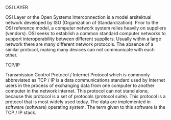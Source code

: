 OSI LAYER

OSI Layer or the Open Systems Interconnection is a model arsitektual network developed by ISO (Organization of Standardization). Prior to the OSI reference model, a computer network system relies heavily on suppliers (vendors). OSI seeks to establish a common standard computer networks to support interoperability between different suppliers. Usually within a large network there are many different network protocols. The absence of a similar protocol, making many devices can not communicate with each other.

TCP/IP

Transmission Control Protocol / Internet Protocol which is commonly abbreviated as TCP / IP is a data communications standard used by Internet users in the process of exchanging data from one computer to another computer in the network internet. This protocol can not stand alone, because this protocol is a set of protocols (protocol suite). This protocol is a protocol that is most widely used today. The data are implemented in software (software) operating system. The term given to this software is the TCP / IP stack.